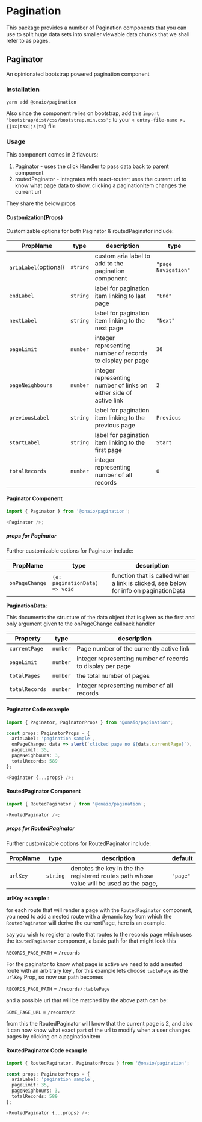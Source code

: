 # Pagination

This package provides a number of Pagination components that you can use to split
huge data sets into smaller viewable data chunks that we shall refer to as pages.

## Paginator

An opinionated bootstrap powered pagination component

### Installation

```node
yarn add @onaio/pagination
```

Also since the component relies on bootstrap, add this `import 'bootstrap/dist/css/bootstrap.min.css';` to your `< entry-file-name >.{jsx|tsx|js|ts}` file

### Usage

This component comes in 2 flavours:

1. Paginator - uses the click Handler to pass data back to parent component
2. routedPaginator - integrates with react-router; uses the current url to know what page data to show, clicking a paginationItem changes the current url

They share the below props

#### Customization(Props)

Customizable options for both Paginator & routedPaginator include:

| PropName              | type     | description                                                        | type                |
| --------------------- | -------- | ------------------------------------------------------------------ | ------------------- |
| `ariaLabel`(optional) | `string` | custom aria label to add to the pagination component               | `"page Navigation"` |
| `endLabel`            | `string` | label for pagination item linking to last page                     | `"End"`             |
| `nextLabel`           | `string` | label for pagination item linking to the next page                 | `"Next"`            |
| `pageLimit`           | `number` | integer representing number of records to display per page         | `30`                |
| `pageNeighbours`      | `number` | integer representing number of links on either side of active link | `2`                 |
| `previousLabel`       | `string` | label for pagination item linking to the previous page             | `Previous`          |
| `startLabel`          | `string` | label for pagination item linking to the first page                | `Start`             |
| `totalRecords`        | `number` | integer representing number of all records                         | `0`                 |

#### **Paginator Component**

```typescript
import { Paginator } from '@onaio/pagination';

<Paginator />;
```

##### _props for Paginator_

Further customizable options for Paginator include:

| PropName       | type                          | description                                                                          |
| -------------- | ----------------------------- | ------------------------------------------------------------------------------------ |
| `onPageChange` | `(e: paginationData) => void` | function that is called when a link is clicked, see below for info on paginationData |

**PaginationData**:

This documents the structure of the data object that is given as the first and only argument given to the onPageChange callback handler

| Property       | type     | description                                                |
| -------------- | -------- | ---------------------------------------------------------- |
| `currentPage`  | `number` | Page number of the currently active link                   |
| `pageLimit`    | `number` | integer representing number of records to display per page |
| `totalPages`   | `number` | the total number of pages                                  |
| `totalRecords` | `number` | integer representing number of all records                 |

#### Paginator Code example

```typescript
import { Paginator, PaginatorProps } from '@onaio/pagination';

const props: PaginatorProps = {
  ariaLabel: 'pagination sample',
  onPageChange: data => alert(`clicked page no ${data.currentPage}`),
  pageLimit: 35,
  pageNeighbours: 3,
  totalRecords: 589
};

<Paginator {...props} />;
```

#### **RoutedPaginator Component**

```typescript
import { RoutedPaginator } from '@onaio/pagination';

<RoutedPaginator />;
```

##### _props for RoutedPaginator_

Further customizable options for RoutedPaginator include:

| PropName | type     | description                                                                             | default  |
| -------- | -------- | --------------------------------------------------------------------------------------- | -------- |
| `urlKey` | `string` | denotes the key in the the registered routes path whose value will be used as the page, | `"page"` |

**urlKey example** :

for each route that will render a page with the `RoutedPaginator` component, you need to add a nested route with a dynamic key from which the `RoutedPaginator` will derive the currentPage, here is an example.

say you wish to register a route that routes to the records page which uses the `RoutedPaginator` component, a basic path for that might look this

`RECORDS_PAGE_PATH` = `/records`

For the paginator to know what page is active we need to add a nested route with an arbitrary key , for this example lets choose `tablePage` as the `urlKey` Prop, so now our path becomes

`RECORDS_PAGE_PATH` = `/records/:tablePage`

and a possible url that will be matched by the above path can be:

`SOME_PAGE_URL` = `/records/2`

from this the RoutedPaginator will know that the current page is 2, and also it can now know what exact part of the url to modify when a user changes pages by clicking on a paginationItem

#### RoutedPaginator Code example

```typescript
import { RoutedPaginator, PaginatorProps } from '@onaio/pagination';

const props: PaginatorProps = {
  ariaLabel: 'pagination sample',
  pageLimit: 35,
  pageNeighbours: 3,
  totalRecords: 589
};

<RoutedPaginator {...props} />;
```
